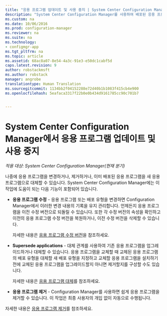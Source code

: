 ```yaml
---
title: "응용 프로그램 업데이트 및 사용 중지 | System Center Configuration Manager"
description: "System Center Configuration Manager를 사용하여 배포된 응용 프로그램을 수정, 대체 또는 제거합니다."
ms.custom: na
ms.date: 10/06/2016
ms.prod: configuration-manager
ms.reviewer: na
ms.suite: na
ms.technology:
- configmgr-app
ms.tgt_pltfrm: na
ms.topic: article
ms.assetid: 68ac8a07-8e54-4a3c-91e3-e50dc1cabf5d
caps.latest.revision: 9
author: robstackmsft
ms.author: robstack
manager: angrobe
translationtype: Human Translation
ms.sourcegitcommit: 1134bb2f04152288e72d40b1b1083f415cb4e900
ms.openlocfilehash: 5eafaca3317f22b0e0b434d9161785cc90c701b7


---
```

# <a name="update-and-retire-applications-with-system-center-configuration-manager"></a>System Center Configuration Manager에서 응용 프로그램 업데이트 및 사용 중지

*적용 대상: System Center Configuration Manager(현재 분기)*


나중에 응용 프로그램을 변경하거나, 제거하거나, 이미 배포된 응용 프로그램을 새 응용 프로그램으로 대체할 수 있습니다. System Center Configuration Manager에는 이 작업에 도움이 되는 다음 기능이 포함되어 있습니다.  
  
-   **응용 프로그램 수정** - 응용 프로그램 또는 배포 유형을 변경하면 Configuration Manager에서 이러한 변경 내용의 기록을 유지 관리합니다. 언제든지 응용 프로그램을 이전 수정 버전으로 되돌릴 수 있습니다. 또한 각 수정 버전의 속성을 확인하고 이전의 응용 프로그램 수정 버전을 복원하거나, 이전 수정 버전을 삭제할 수 있습니다.  

     자세한 내용은 [응용 프로그램 수정 버전](/sccm/apps/deploy-use/revise-and-supersede-applications#application-revisions)을 참조하세요.  

-   **Supersede applications** - 대체 관계를 사용하여 기존 응용 프로그램을 업그레이드하거나 대체할 수 있습니다. 응용 프로그램을 교체할 때 교체된 응용 프로그램의 배포 유형을 대체할 새 배포 유형을 지정하고 교체할 응용 프로그램을 설치하기 전에 교체된 응용 프로그램을 업그레이드할지 아니면 제거할지를 구성할 수도 있습니다.  

     자세한 내용은 [응용 프로그램 대체](/sccm/apps/deploy-use/revise-and-supersede-applications#application-supersedence)를 참조하세요.  

-   **응용 프로그램 제거** - Configuration Manager를 사용하면 쉽게 응용 프로그램을 제거할 수 있습니다. 이 작업은 최종 사용자의 개입 없이 자동으로 수행됩니다.  
  
자세한 내용은 [응용 프로그램 제거](../../apps/deploy-use/uninstall-applications.md)를 참조하세요.  
   



<!--HONumber=Nov16_HO1-->


